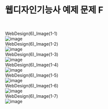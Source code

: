 <h1>웹디자인기능사 예제 문제 F</h1><br>

WebDesign(6)_Image(1-1)<br>
![image](https://github.com/user-attachments/assets/91e98dff-18a7-4d68-9b0a-565bb9184e9d)
<br>WebDesign(6)_Image(1-2)<br>
![image](https://github.com/user-attachments/assets/df78d15a-98f9-4c24-8d8a-e516523a3235)
<br>WebDesign(6)_Image(1-3)<br>
![image](https://github.com/user-attachments/assets/e8b83e36-9b13-4139-ad4b-a8130cd2a971)
<br>WebDesign(6)_Image(1-4)<br>
![image](https://github.com/user-attachments/assets/7e87e70d-b5a5-432b-92a2-55664a94e720)
<br>WebDesign(6)_Image(1-5)<br>
![image](https://github.com/user-attachments/assets/18c071a7-b145-4e11-ae86-f5d234c7901d)
<br>WebDesign(6)_Image(1-6)<br>
![image](https://github.com/user-attachments/assets/d2c9b1fd-4dfa-496b-8021-385e754b2d4d)
<br>WebDesign(6)_Image(1-7)<br>
![image](https://github.com/user-attachments/assets/c4d485cb-a2f7-4f15-9c39-26aef77a55d3)
